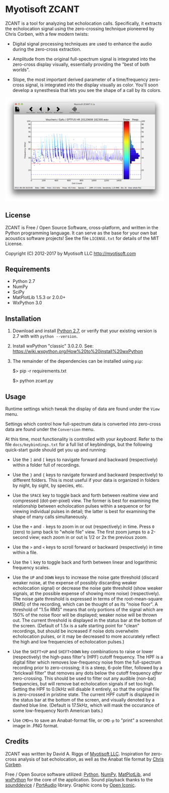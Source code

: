 # Myotisoft ZCANT

ZCANT is a tool for analyzing bat echolocation calls. Specifically, it extracts the echolocation
signal using the zero-crossing technique pioneered by Chris Corben, with a few modern twists:

- Digital signal processing techniques are used to enhance the audio during the zero-cross
  extraction.

- Amplitude from the original full-spectrum signal is integrated into the zero-cross display
  visually, essentially providing the "best of both worlds".

- Slope, the most important derived parameter of a time/frequency zero-cross signal, is integrated
  into the display visually as color. You'll soon develop a synesthesia that lets you see the shape
  of a call by its colors.

![ZCANT Screenshot](/docs/images/zcant_screenshot.png?raw=true "ZCANT Screenshot")


## License

ZCANT is Free / Open Source Software, cross-platform, and written in the Python programming
language. It can serve as the base for your own bat acoustics software projects! See the file
`LICENSE.txt` for details of the MIT License.

Copyright (C) 2012-2017 by Myotisoft LLC <http://myotisoft.com>


## Requirements

- Python 2.7
- NumPy
- SciPy
- MatPlotLib 1.5.3 or 2.0.0+
- WxPython 3.0


## Installation

1. Download and install [Python 2.7](https://www.python.org/downloads/), or verify that your existing version is 2.7 with with `python --version`.

2. Install wxPython "classic" 3.0.2.0. See: https://wiki.wxpython.org/How%20to%20install%20wxPython

3. The remainder of the dependencies can be installed using `pip`:

    $> pip -r requirements.txt

    $> python zcant.py


## Usage

Runtime settings which tweak the display of data are found under the `View` menu.

Settings which control how full-spectrum data is converted into zero-cross data are found under
the `Conversion` menu.

At this time, most functionality is controlled with your *keyboard*. Refer to the file 
`docs/keybindings.txt` for a full list of keybindings, but the following quick-start guide should
get you up and running:

* Use the `]` and `[` keys to navigate forward and backward (respectively) within a folder full of recordings.

* Use the `}` and `{` keys to navigate forward and backward (respectively) to different folders.
  This is most useful if your data is organized in folders by night, by sight, by species, etc.

* Use the `SPACE` key to toggle back and forth between realtime view and compressed (dot-per-pixel)
  view. The former is best for examining the relationship between echolocation pulses within a
  sequence or for viewing individual pulses in detail; the latter is best for examining the shape of
  many calls simultaneously.

* Use the `+` and `-` keys to zoom in or out (respectively) in time. Press `0` (zero) to jump back
  to "whole file" view. The first zoom jumps to a 2-second view; each zoom in or out is 1/2 or 2x
  the previous zoom.

* Use the `>` and `<` keys to scroll forward or backward (respectively) in time within a file.

* Use the `l` key to toggle back and forth between linear and logarithmic frequency scales.

* Use the `UP` and `DOWN` keys to increase the noise gate threshold (discard weaker noise, at the
  expense of possibly discarding weaker echolocation signal) or decrease the noise gate threshold 
  (show weaker signals, at the possible expense of showing more noise) (respectively). The noise
  gate threshold is expressed in terms of the root-mean-square (RMS) of the recording, which can be
  thought of as its "noise floor". A threshold of "1.5x RMS" means that only portions of the signal
  which are 150% of the noise floor will be displayed; weaker noise will be thrown out. The current
  threshold is displayed in the status bar at the bottom of the screen. (Default of 1.5x is a safe
  starting point for "clean" recordings, but should be increased if noise dots overwhelm
  echolocation pulses, or it may be decreased to more accurately reflect the high and low
  frequencies of echolocation pulses.)

* Use the `SHIFT+UP` and `SHIFT+DOWN` key combinations to raise or lower (respectively) the
  high-pass filter's (HPF) cutoff frequency. The HPF is a digital filter which removes low-frequency
  noise from the full-spectrum recording prior to zero-crossing; it is a steep, 6-pole filter,
  followed by a "brickwall filter" that removes any dots below the cutoff frequency *after*
  zero-crossing. This should be used to filter out any audible (non-bat) frequencies, but will
  remove bat echolocation signals if set too high. Setting the HPF to 0.0kHz will disable it
  entirely, so that the original file is zero-crossed in pristine state. The current HPF cutoff
  is displayed in the status bar at the bottom of the screen, and visually denoted by a dashed
  blue line. (Default is 17.5kHz, which will mask the occurance of some low-frequency North
  American bats.)

 * Use `CMD+s` to save an Anabat-format file, or `CMD-p` to "print" a screenshot image in .PNG format.
 

## Credits

ZCANT was written by David A. Riggs of [Myotisoft LLC](http://myotisoft.com). Inspiration for
zero-cross analysis of bat echolocation, as well as the Anabat file format by
[Chris Corben](http://users.lmi.net/corben/).

Free / Open Source software utilized: [Python](http://python.org), [NumPy](http://www.numpy.org/), 
[MatPlotLib](http://matplotlib.org/), and [wxPython](https://wxpython.org/) for the core of the
application. Sound playback thanks to the [sounddevice](https://python-sounddevice.readthedocs.io)
/ [PortAudio](http://www.portaudio.com/) library. Graphic icons by 
[Open Iconic](https://useiconic.com/open).
